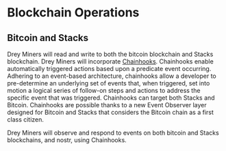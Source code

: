 # Blockchain Operations

## Bitcoin and Stacks

Drey Miners will read and write to both the bitcoin blockchain and Stacks blockchain. Drey Miners will incorporate [Chainhooks](https://www.hiro.so/blog/meet-4-new-features-in-clarinet?ref=stacksblog). Chainhooks enable automatically triggered actions based upon a predicate event occurring. Adhering to an event-based architecture, chainhooks allow a developer to pre-determine an underlying set of events that, when triggered, set into motion a logical series of follow-on steps and actions to address the specific event that was triggered. Chainhooks can target both Stacks and Bitcoin. Chainhooks are possible thanks to a new Event Observer layer designed for Bitcoin and Stacks that considers the Bitcoin chain as a first class citizen.

Drey Miners will observe and respond to events on both bitcoin and Stacks blockchains, and nostr, using Chainhooks.
